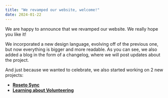 ```yaml
---
title: "We revamped our website, welcome!"
date: 2024-01-22
---
```


We are happy to announce that we revamped our website. We really hope you like it!

We incorporated a new design language, evolving off of the previous one, but now
everything is bigger and more readable. As you can see, we also added a blog
in the form of a changelog, where we will post updates about the project.

And just because we wanted to celebrate, we also started working on 2 new projects:

- [**Roseto Sync**](https://docs.roseto.co/project-specs/roseto-20240113)
- [**Learning about Volunteering**](https://docs.roseto.co/project-specs/roseto-20240110)

